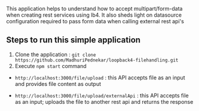 This application helps to understand how to accept multipart/form-data when creating rest services using lb4. It also sheds light on datasource configuration required to pass form data when calling external rest api's

## Steps to run this simple application
1. Clone the application : `git clone https://github.com/MadhuriPednekar/loopback4-filehandling.git`
2. Execute `npm start` command

- `http://localhost:3000/file/upload` : this API accepts file as an input and provides file content as output
    
- `http://localhost:3000/file/upload/externalApi` : this API accepts file as an input; uploads the file to another rest api and returns the response
